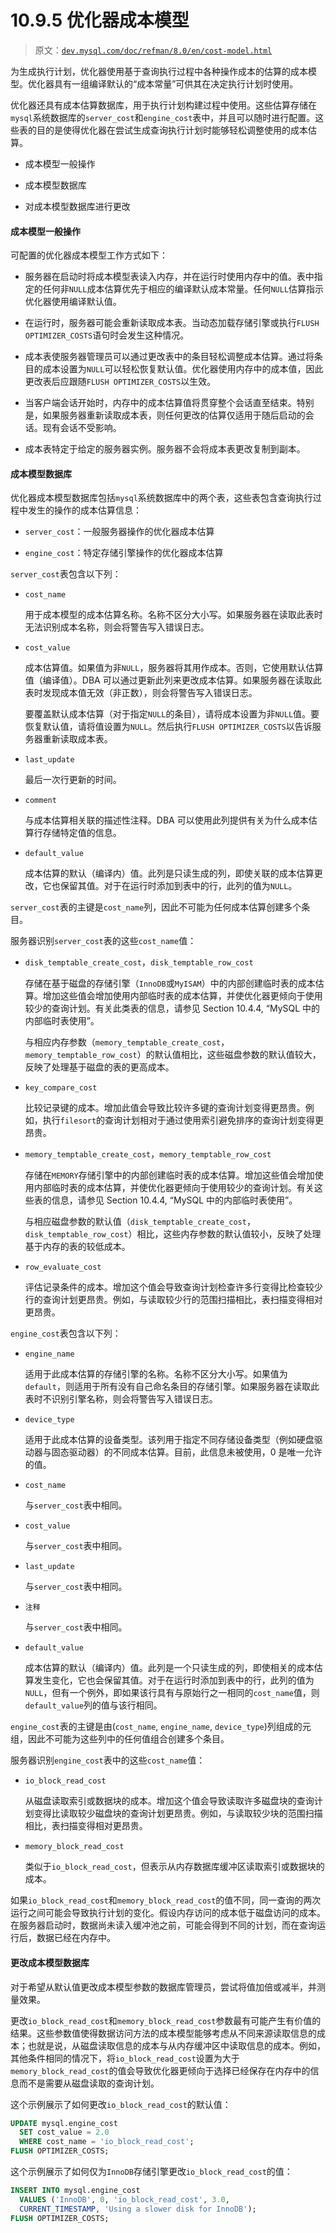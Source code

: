 # 10.9.5 优化器成本模型

> 原文：[`dev.mysql.com/doc/refman/8.0/en/cost-model.html`](https://dev.mysql.com/doc/refman/8.0/en/cost-model.html)

为生成执行计划，优化器使用基于查询执行过程中各种操作成本的估算的成本模型。优化器具有一组编译默认的“成本常量”可供其在决定执行计划时使用。

优化器还具有成本估算数据库，用于执行计划构建过程中使用。这些估算存储在`mysql`系统数据库的`server_cost`和`engine_cost`表中，并且可以随时进行配置。这些表的目的是使得优化器在尝试生成查询执行计划时能够轻松调整使用的成本估算。

+   成本模型一般操作

+   成本模型数据库

+   对成本模型数据库进行更改

#### 成本模型一般操作

可配置的优化器成本模型工作方式如下：

+   服务器在启动时将成本模型表读入内存，并在运行时使用内存中的值。表中指定的任何非`NULL`成本估算优先于相应的编译默认成本常量。任何`NULL`估算指示优化器使用编译默认值。

+   在运行时，服务器可能会重新读取成本表。当动态加载存储引擎或执行`FLUSH OPTIMIZER_COSTS`语句时会发生这种情况。

+   成本表使服务器管理员可以通过更改表中的条目轻松调整成本估算。通过将条目的成本设置为`NULL`可以轻松恢复默认值。优化器使用内存中的成本值，因此更改表后应跟随`FLUSH OPTIMIZER_COSTS`以生效。

+   当客户端会话开始时，内存中的成本估算值将贯穿整个会话直至结束。特别是，如果服务器重新读取成本表，则任何更改的估算仅适用于随后启动的会话。现有会话不受影响。

+   成本表特定于给定的服务器实例。服务器不会将成本表更改复制到副本。

#### 成本模型数据库

优化器成本模型数据库包括`mysql`系统数据库中的两个表，这些表包含查询执行过程中发生的操作的成本估算信息：

+   `server_cost`：一般服务器操作的优化器成本估算

+   `engine_cost`：特定存储引擎操作的优化器成本估算

`server_cost`表包含以下列：

+   `cost_name`

    用于成本模型的成本估算名称。名称不区分大小写。如果服务器在读取此表时无法识别成本名称，则会将警告写入错误日志。

+   `cost_value`

    成本估算值。如果值为非`NULL`，服务器将其用作成本。否则，它使用默认估算值（编译值）。DBA 可以通过更新此列来更改成本估算。如果服务器在读取此表时发现成本值无效（非正数），则会将警告写入错误日志。

    要覆盖默认成本估算（对于指定`NULL`的条目），请将成本设置为非`NULL`值。要恢复默认值，请将值设置为`NULL`。然后执行`FLUSH OPTIMIZER_COSTS`以告诉服务器重新读取成本表。

+   `last_update`

    最后一次行更新的时间。

+   `comment`

    与成本估算相关联的描述性注释。DBA 可以使用此列提供有关为什么成本估算行存储特定值的信息。

+   `default_value`

    成本估算的默认（编译内）值。此列是只读生成的列，即使关联的成本估算更改，它也保留其值。对于在运行时添加到表中的行，此列的值为`NULL`。

`server_cost`表的主键是`cost_name`列，因此不可能为任何成本估算创建多个条目。

服务器识别`server_cost`表的这些`cost_name`值：

+   `disk_temptable_create_cost`，`disk_temptable_row_cost`

    存储在基于磁盘的存储引擎（`InnoDB`或`MyISAM`）中的内部创建临时表的成本估算。增加这些值会增加使用内部临时表的成本估算，并使优化器更倾向于使用较少的查询计划。有关此类表的信息，请参见 Section 10.4.4, “MySQL 中的内部临时表使用”。

    与相应内存参数（`memory_temptable_create_cost`，`memory_temptable_row_cost`）的默认值相比，这些磁盘参数的默认值较大，反映了处理基于磁盘的表的更高成本。

+   `key_compare_cost`

    比较记录键的成本。增加此值会导致比较许多键的查询计划变得更昂贵。例如，执行`filesort`的查询计划相对于通过使用索引避免排序的查询计划变得更昂贵。

+   `memory_temptable_create_cost`，`memory_temptable_row_cost`

    存储在`MEMORY`存储引擎中的内部创建临时表的成本估算。增加这些值会增加使用内部临时表的成本估算，并使优化器更倾向于使用较少的查询计划。有关这些表的信息，请参见 Section 10.4.4, “MySQL 中的内部临时表使用”。

    与相应磁盘参数的默认值（`disk_temptable_create_cost`，`disk_temptable_row_cost`）相比，这些内存参数的默认值较小，反映了处理基于内存的表的较低成本。

+   `row_evaluate_cost`

    评估记录条件的成本。增加这个值会导致查询计划检查许多行变得比检查较少行的查询计划更昂贵。例如，与读取较少行的范围扫描相比，表扫描变得相对更昂贵。

`engine_cost`表包含以下列：

+   `engine_name`

    适用于此成本估算的存储引擎的名称。名称不区分大小写。如果值为`default`，则适用于所有没有自己命名条目的存储引擎。如果服务器在读取此表时不识别引擎名称，则会将警告写入错误日志。

+   `device_type`

    适用于此成本估算的设备类型。该列用于指定不同存储设备类型（例如硬盘驱动器与固态驱动器）的不同成本估算。目前，此信息未被使用，0 是唯一允许的值。

+   `cost_name`

    与`server_cost`表中相同。

+   `cost_value`

    与`server_cost`表中相同。

+   `last_update`

    与`server_cost`表中相同。

+   `注释`

    与`server_cost`表中相同。

+   `default_value`

    成本估算的默认（编译内）值。此列是一个只读生成的列，即使相关的成本估算发生变化，它也会保留其值。对于在运行时添加到表中的行，此列的值为`NULL`，但有一个例外，即如果该行具有与原始行之一相同的`cost_name`值，则`default_value`列的值与该行相同。

`engine_cost`表的主键是由(`cost_name`, `engine_name`, `device_type`)列组成的元组，因此不可能为这些列中的任何值组合创建多个条目。

服务器识别`engine_cost`表中的这些`cost_name`值：

+   `io_block_read_cost`

    从磁盘读取索引或数据块的成本。增加这个值会导致读取许多磁盘块的查询计划变得比读取较少磁盘块的查询计划更昂贵。例如，与读取较少块的范围扫描相比，表扫描变得相对更昂贵。

+   `memory_block_read_cost`

    类似于`io_block_read_cost`，但表示从内存数据库缓冲区读取索引或数据块的成本。

如果`io_block_read_cost`和`memory_block_read_cost`的值不同，同一查询的两次运行之间可能会导致执行计划的变化。假设内存访问的成本低于磁盘访问的成本。在服务器启动时，数据尚未读入缓冲池之前，可能会得到不同的计划，而在查询运行后，数据已经在内存中。

#### 更改成本模型数据库

对于希望从默认值更改成本模型参数的数据库管理员，尝试将值加倍或减半，并测量效果。

更改`io_block_read_cost`和`memory_block_read_cost`参数最有可能产生有价值的结果。这些参数值使得数据访问方法的成本模型能够考虑从不同来源读取信息的成本；也就是说，从磁盘读取信息的成本与从内存缓冲区中读取信息的成本。例如，其他条件相同的情况下，将`io_block_read_cost`设置为大于`memory_block_read_cost`的值会导致优化器更倾向于选择已经保存在内存中的信息而不是需要从磁盘读取的查询计划。

这个示例展示了如何更改`io_block_read_cost`的默认值：

```sql
UPDATE mysql.engine_cost
  SET cost_value = 2.0
  WHERE cost_name = 'io_block_read_cost';
FLUSH OPTIMIZER_COSTS;
```

这个示例展示了如何仅为`InnoDB`存储引擎更改`io_block_read_cost`的值：

```sql
INSERT INTO mysql.engine_cost
  VALUES ('InnoDB', 0, 'io_block_read_cost', 3.0,
  CURRENT_TIMESTAMP, 'Using a slower disk for InnoDB');
FLUSH OPTIMIZER_COSTS;
```
